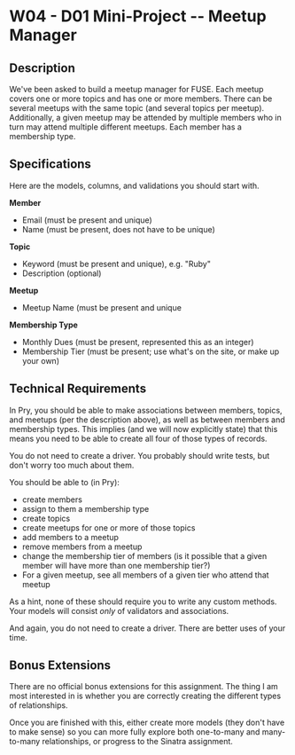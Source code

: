 # W04 - D01 Mini-Project -- Meetup Manager

## Description

We've been asked to build a meetup manager for FUSE. Each meetup covers one or
more topics and has one or more members. There can be several meetups with the
same topic (and several topics per meetup). Additionally, a given meetup may be
attended by multiple members who in turn may attend multiple different meetups.
Each member has a membership type.

## Specifications

Here are the models, columns, and validations you should start with.

**Member**

+ Email (must be present and unique)
+ Name (must be present, does not have to be unique)

**Topic**

+ Keyword (must be present and unique), e.g. "Ruby"
+ Description (optional)

**Meetup**

+ Meetup Name (must be present and unique

**Membership Type**

+ Monthly Dues (must be present, represented this as an integer)
+ Membership Tier (must be present; use what's on the site, or make up your own)

## Technical Requirements

In Pry, you should be able to make associations between members, topics, and
meetups (per the description above), as well as between members and membership
types. This implies (and we will now explicitly state) that this means you need
to be able to create all four of those types of records.

You do not need to create a driver. You probably should write tests, but don't
worry too much about them.

You should be able to (in Pry):

+ create members
+ assign to them a membership type
+ create topics
+ create meetups for one or more of those topics
+ add members to a meetup
+ remove members from a meetup
+ change the membership tier of members (is it possible that a given member will
  have more than one membership tier?)
+ For a given meetup, see all members of a given tier who attend that meetup

As a hint, none of these should require you to write any custom methods. Your models
will consist *only* of validators and associations.

And again, you do not need to create a driver. There are better uses of your
time.

## Bonus Extensions

There are no official bonus extensions for this assignment. The thing I am most
interested in is whether you are correctly creating the different types of
relationships.

Once you are finished with this, either create more models (they don't have to
make sense) so you can more fully explore both one-to-many and many-to-many
relationships, or progress to the Sinatra assignment.
